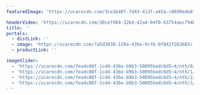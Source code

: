 ```yaml
---
featuredImage: 'https://ucarecdn.com/3ce1b407-7d43-413f-a45a-c0699ede8f8b/'

headerVideo: 'https://ucarecdn.com/38ce7d04-32bd-42a4-94f8-63754aecf94b/'
title: ''
portals:
  - distLink: ''
  - image: 'https://ucarecdn.com/7a5d3838-129a-435e-9cf6-0f842f262683/'
  - productLink: ''

imageSlider:
  - 'https://ucarecdn.com/fea4c08f-1cd4-436e-b9b3-50095bedc6d5~4/nth/0/'
  - 'https://ucarecdn.com/fea4c08f-1cd4-436e-b9b3-50095bedc6d5~4/nth/1/'
  - 'https://ucarecdn.com/fea4c08f-1cd4-436e-b9b3-50095bedc6d5~4/nth/2/'
  - 'https://ucarecdn.com/fea4c08f-1cd4-436e-b9b3-50095bedc6d5~4/nth/3/'
---
```


<!-- Use this to force Gatsby to correctly determine optional images/file schema -->
